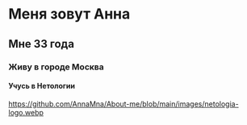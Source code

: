 # Меня зовут Анна
## Мне 33 года
### Живу в городе Москва 
#### Учусь в Нетологии 


https://github.com/AnnaMna/About-me/blob/main/images/netologia-logo.webp